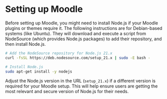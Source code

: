 # Setting up Moodle

Before setting up Moodle, you might need to install Node.js if your Moodle plugins or themes require it. The following instructions are for Debian-based systems (like Ubuntu). They will download and execute a script from NodeSource (which provides Node.js packages) to add their repository, and then install Node.js.

```bash
# Add the NodeSource repository for Node.js 21.x
curl -fsSL https://deb.nodesource.com/setup_21.x | sudo -E bash -

# Install Node.js
sudo apt-get install -y nodejs
```
Adjust the Node.js version in the URL (`setup_21.x`) if a different version is required for your Moodle setup. This will help ensure users are getting the most relevant and secure version of Node.js for their needs.


